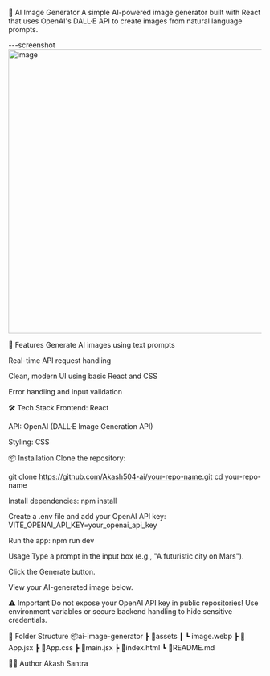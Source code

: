 🧠 AI Image Generator
A simple AI-powered image generator built with React that uses OpenAI's DALL·E API to create images from natural language prompts.

---screenshot
<img width="599" height="565" alt="image" src="https://github.com/user-attachments/assets/bb0c0f04-a4a3-4bd2-a5ee-6678a1594fab" />

🚀 Features
Generate AI images using text prompts

Real-time API request handling

Clean, modern UI using basic React and CSS

Error handling and input validation

🛠️ Tech Stack
Frontend: React

API: OpenAI (DALL·E Image Generation API)

Styling: CSS

📦 Installation
Clone the repository:

git clone https://github.com/Akash504-ai/your-repo-name.git
cd your-repo-name


Install dependencies:
npm install

Create a .env file and add your OpenAI API key:
VITE_OPENAI_API_KEY=your_openai_api_key

Run the app:
npm run dev

 Usage
Type a prompt in the input box (e.g., "A futuristic city on Mars").

Click the Generate button.

View your AI-generated image below.

⚠️ Important
Do not expose your OpenAI API key in public repositories!
Use environment variables or secure backend handling to hide sensitive credentials.

📁 Folder Structure
📦ai-image-generator
 ┣ 📂assets
 ┃ ┗ image.webp
 ┣ 📄App.jsx
 ┣ 📄App.css
 ┣ 📄main.jsx
 ┣ 📄index.html
 ┗ 📄README.md

🧑‍💻 Author
Akash Santra
